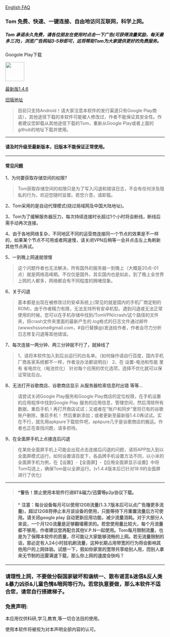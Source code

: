 [English FAQ](https://github.com/xhssme/tom/blob/master/FAQ_EN.md) 

### Tom 免费、快速、一键连接、自由地访问互联网，科学上网。

##### Tom 承诺永久免费，请各位朋友在使用时点击一下广告(可获得流量奖励，每天最多三次)，浏览广告网站3-5秒即可，这将帮助Tom为大家提供更好的免费服务。

Googole Play下载

<a href="https://play.google.com/store/apps/details?id=me.xhss.tomvpn" rel="nofollow"><img src="https://camo.githubusercontent.com/bdaf711a93d64d0bb5e5abfc346a8b84ea47f164/68747470733a2f2f706c61792e676f6f676c652e636f6d2f696e746c2f656e5f75732f6261646765732f696d616765732f67656e657269632f656e2d706c61792d62616467652e706e67" height="60" data-canonical-src="https://play.google.com/intl/en_us/badges/images/generic/en-play-badge.png" style="max-width:100%;"></a>

[最新版1.4.6](https://github.com/xhssme/tom/releases/download/v146/tomvpn1.4.6.apk "下载地址")

[旧版地址](https://github.com/xhssme/tom/releases/ "下载地址")

> 目前只支持Android！请大家注意本软件的发行渠道只有Google Play商店），其他途径下载的本软件可能被人修改过，作者不能保证其安全性。作者建议您卸载从其他途径下载的Tom，重新从Google Play或者上面的github的地址下载并使用。
------------------------------------------------------------------

#### 请及时升级至最新版本，旧版本不能保证正常使用。

-------------
#### 常见问题
1、为何要获取存储空间的权限?
> Tom获取存储空间的权限只是为了写入闪退和错误日志，不会有任何涉及隐私的行为，欢迎您随时监督。若您介意，请卸载。

2、Tom采用的是自动代理模式(绕过局域网及中国大陆地址)。

3、Tom为了缓解服务器压力，每次持续连接时长超过1个小时将会断线，断线后需手动再次连接。

4、由于各地网络复杂，不同地区不同的运营商连接同一个节点的效果是不一样的，如果某个节点不可用或者网速慢，请关闭VPN后稍等一会并点击左上角刷新其他节点再试。

5、一到晚上网速就很慢
> 这个问题作者也无法解决，所有国外的服务器一到晚上（大概是20点-01点）就是网络高峰期。不仅仅是国外，其实国内也是如此，到了晚上全世界上网的人都多，网络都会有不同程度的拥堵现象。

6、关于闪退
> 基本都是出现在被修改过的安卓系统上(常见的就是国内的手机厂商定制的ROM)，由于作者精力有限，无法支持所有安卓机型。遇到闪退或无法正常使用的时候，您可以在手机存储中找到/TomVPN/crash/这个路径的文件夹，将crash文件夹里面的最新产生的.log格式的日志文件通过邮件(wwwxhsssme#gmail.com，#自行替换@)发送给作者，作者会尽力分析日志修复闪退等其他错误。

7、每次连接一两分钟、两三分钟就不行了，就掉线了
> 1、请将本软件加入到后台运行的白名单。（如何操作请自行百度，国内手机厂商各家系统都不一样，作者没办法都说明白）
  2、在 设置-电池和性能 里有 省电优化（电池优化） 针对每个应用的优化选项，选择不优化就可以保证常驻后台。
    
8、无法打开谷歌商店、谷歌商店显示 从服务器检索信息时出错 等等...
> 请尝试关闭Google Play服务和Google Play商店的定位权限，在手机设置的应用程序中找到Google Play 服务的应用信息，管理空间，然后清除所有数据，重启手机！再打开商店试试；又或者在“账户和同步”里将已有的谷歌账户删除，重启手机！ 然后重新添加；或者更新至最新版1.4.0再试试。实在不行，就先用apkpure下载软件吧，apkpure几乎是谷歌商店的搬运。作者也正在查找问题，请多担待。

9、在全面屏手机上点接连后闪退
> 在某些全面屏手机上可能会出现点击连接后闪退的问题，请将APP加入到以全面屏模式运行。如何设置请百度下，各品牌手机设置方法不同，以小米的全面屏手机为例，在【设置】-【全面屏】-【应用全面屏显示设置】中将Tom勾选上，确保Tom是以全屏运行。(v1.4.4版本后已针对18:9的全面屏进行了优化)
-------------------------------------    

> #### *警告！禁止使用本软件行进BT&磁力/迅雷等p2p协议下载。

> #### * 注意：每台设备每月可以使用12GB流量(1.3.7版本后可以点广告撸更多流量)，超过12GB将停止本月该设备的使用，只能等待下月重置流量后方可使用。请关闭google play 自动更新应用功能，减少流量消耗。对于大部分人来说，一个月12G流量是足够翻墙需求的。若您使用量比较大，每个月流量都不够用，作者建议您再配合其他V.P.N一起使用。Tom每月限制流量，也是为了保障本软件的质量，尽可能让大家能够流畅的上网。若无流量限制的话，那必定有人24小时挂机刷流量，这种长期占用带宽的行为将会影响其他用户的上网体验。试想一下，假如你家里的宽带共享给别人用，而别人拿来无节制的迅雷满速下载，那么你上网的速度会快吗？
-------------------------------------
### 请理性上网，不要做分裂国家破坏和谐统一、散布谣言&迷信&反人类&暴力凶杀&儿童色情&暗网等行为。若您执意要做，那么本软件不适合您，请您自行搭建梯子。

### 免责声明:

本应用仅供科研,学习,教育,等一切合法目的使用。

使用本软件将被视为对本声明全部内容的认可。
